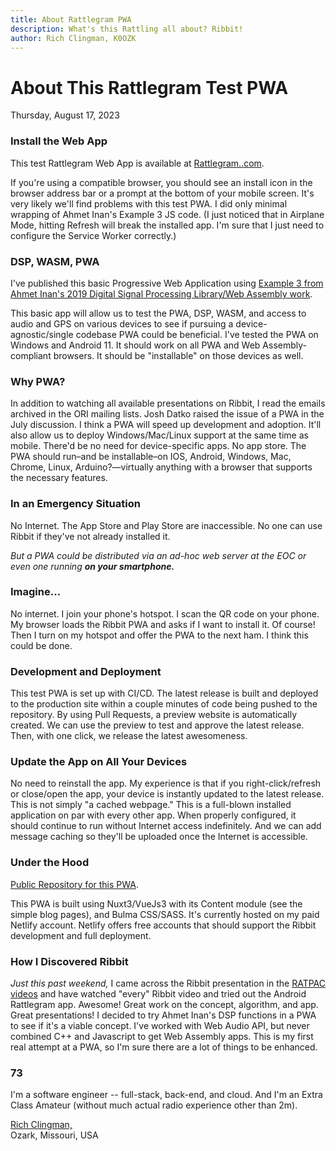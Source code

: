 ```yaml
---
title: About Rattlegram PWA
description: What's this Rattling all about? Ribbit!
author: Rich Clingman, K0OZK
---
```


# About This Rattlegram Test PWA

Thursday, August 17, 2023

### Install the Web App

This test Rattlegram Web App is available at 
[Rattlegram.<callsign></callsign>.com](https://rattlegram.k0ozk.com/).

If you're using a compatible browser, you should see an install icon in the browser address bar 
or a prompt at the bottom of your mobile screen. 
It's very likely we'll find problems with this test PWA. I did only minimal wrapping of Ahmet Inan's Example 3 JS code.
\(I just noticed that in Airplane Mode, hitting Refresh will break the installed app. 
I'm sure that I just need to configure the Service Worker correctly.)

### DSP, WASM, PWA

I've published this basic Progressive Web Application using
<a href="https://www.aicodix.de/example3/" target="_blank">Example 3 from Ahmet Inan's 2019 Digital Signal Processing Library/Web Assembly work</a>.

This basic app will allow us to test the PWA, DSP, WASM, and access to audio and GPS on various devices to see if pursuing a device-agnostic/single codebase PWA could be beneficial. 
I've tested the PWA on Windows and Android 11. It should work on all PWA and Web Assembly-compliant browsers. It should be "installable" on those devices as well.


### Why PWA? 

In addition to watching all available presentations on Ribbit, I read the emails archived in the ORI mailing lists. Josh Datko raised the issue of a PWA in the July discussion. 
I think a PWA will speed up development and adoption. It'll also allow us to deploy Windows/Mac/Linux support at the same time as mobile. 
There'd be no need for device-specific apps. No app store. The PWA should run&ndash;and be installable&ndash;on IOS, Android, Windows, Mac, Chrome, Linux, 
Arduino?&mdash;virtually anything with a browser that supports the necessary features. 

### In an Emergency Situation 

No Internet. The App Store and Play Store are inaccessible. No one can use Ribbit if they've not already installed it.

*But a PWA could be distributed via an ad-hoc web server at the EOC or even one running **on your smartphone.*** 


### Imagine... 

No internet. I join your phone's hotspot. I scan the QR code on your phone. My browser loads the Ribbit PWA and asks if I want to install it. 
Of course!
Then I turn on my hotspot and offer the PWA to the next ham. I think this could be done.

### Development and Deployment

This test PWA is set up with CI/CD. The latest release is built and deployed to the production site 
within a couple minutes of code being pushed to the repository.
By using Pull Requests, a preview website is automatically created.
We can use the preview to test and approve the latest release.
Then, with one click, we release the latest awesomeness.

### Update the App on All Your Devices

No need to reinstall the app. 
My experience is that if you right-click/refresh or close/open the app, your device is instantly updated to the latest release. 
This is not simply "a cached webpage." This is a full-blown installed application on par with every other app.
When properly configured, it should continue to run without Internet access indefinitely.
And we can add message caching so they'll be uploaded once the Internet is accessible.

### Under the Hood

<a href="https://github.com/richclingman/rattlegram-pwa" target="_blank">Public Repository for this PWA</a>.

This PWA is built using Nuxt3/VueJs3 with its Content module (see the simple blog pages), and Bulma CSS/SASS. 
It's currently hosted on my paid Netlify account. 
Netlify offers free accounts that should support the Ribbit development and full deployment.

### How I Discovered Ribbit

*Just this past weekend,* I came across the Ribbit presentation in the 
<a href="https://www.youtube.com/watch?v=TGzgIjEt9wA" target="_blank">RATPAC videos</a>
and have watched "every" Ribbit video and tried out the Android Rattlegram app.
Awesome! Great work on the concept, algorithm, and app. Great presentations! I decided to try Ahmet Inan's DSP functions in a PWA to see if it's a viable concept.
I've worked with Web Audio API, but never combined C++ and Javascript to get Web Assembly apps.
This is my first real attempt at a PWA, so I'm sure there are a lot of things to be enhanced.

### 73

I'm a software engineer -- full-stack, back-end, and cloud. 
And I'm an Extra Class Amateur (without much actual radio experience other than 2m).

<a href="https://k0ozk.com/" target="_blank" class="pr-3">Rich Clingman, <callsign></callsign></a>
<br>Ozark, Missouri, USA
